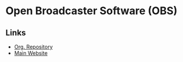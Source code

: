 # Open Broadcaster Software (OBS)

## Links

- [Org. Repository](https://github.com/obsproject)
- [Main Website](https://obsproject.com/)
